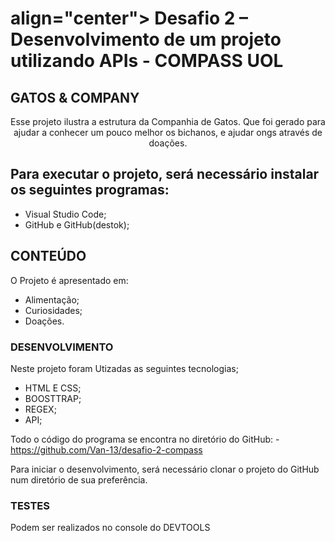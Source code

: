 <h1>align="center"> Desafio 2 – Desenvolvimento de um projeto utilizando APIs - COMPASS UOL</h1> 

## GATOS & COMPANY
    
<p align="center">Esse projeto ilustra a estrutura da Companhia de Gatos. Que foi gerado para ajudar a conhecer um pouco melhor os bichanos, e ajudar ongs através de doações.</p>


## Para executar o projeto, será necessário instalar os seguintes programas:

- Visual Studio Code;
- GitHub e GitHub(destok); </p>


## CONTEÚDO

O Projeto é apresentado em:

- Alimentação;
- Curiosidades;
- Doações.

### DESENVOLVIMENTO
 
Neste projeto foram Utizadas as seguintes tecnologias;

- HTML E CSS;
- BOOSTTRAP;
- REGEX;
- API;

Todo o código do programa se encontra no diretório do GitHub: - https://github.com/Van-13/desafio-2-compass

Para iniciar o desenvolvimento, será necessário clonar o projeto do GitHub num diretório de sua preferência.

### TESTES

Podem ser realizados no console do DEVTOOLS
